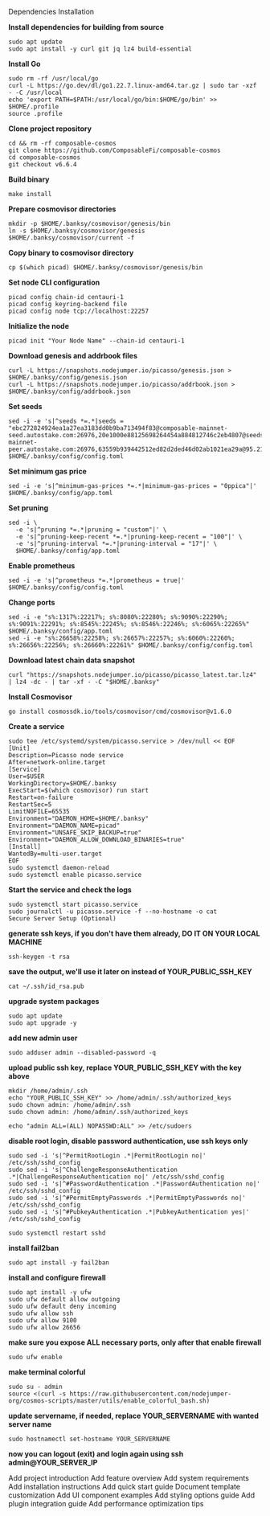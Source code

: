 Dependencies Installation

**Install dependencies for building from source**
```
sudo apt update
sudo apt install -y curl git jq lz4 build-essential
```

**Install Go**
```
sudo rm -rf /usr/local/go
curl -L https://go.dev/dl/go1.22.7.linux-amd64.tar.gz | sudo tar -xzf - -C /usr/local
echo 'export PATH=$PATH:/usr/local/go/bin:$HOME/go/bin' >> $HOME/.profile
source .profile
```

**Clone project repository**
```
cd && rm -rf composable-cosmos
git clone https://github.com/ComposableFi/composable-cosmos
cd composable-cosmos
git checkout v6.6.4
```

**Build binary**
```
make install
```

**Prepare cosmovisor directories**
```
mkdir -p $HOME/.banksy/cosmovisor/genesis/bin
ln -s $HOME/.banksy/cosmovisor/genesis $HOME/.banksy/cosmovisor/current -f
```

**Copy binary to cosmovisor directory**
```
cp $(which picad) $HOME/.banksy/cosmovisor/genesis/bin
```

**Set node CLI configuration**
```
picad config chain-id centauri-1
picad config keyring-backend file
picad config node tcp://localhost:22257
```

**Initialize the node**
```
picad init "Your Node Name" --chain-id centauri-1
```

**Download genesis and addrbook files**
```
curl -L https://snapshots.nodejumper.io/picasso/genesis.json > $HOME/.banksy/config/genesis.json
curl -L https://snapshots.nodejumper.io/picasso/addrbook.json > $HOME/.banksy/config/addrbook.json
```

**Set seeds**
```
sed -i -e 's|^seeds *=.*|seeds = "ebc272824924ea1a27ea3183dd0b9ba713494f83@composable-mainnet-seed.autostake.com:26976,20e1000e88125698264454a884812746c2eb4807@seeds.lavenderfive.com:22256,a3910d1bf22b4dacf66979d6ea75fd134aee00db@seed.composable.validatus.com:2000,8542cd7e6bf9d260fef543bc49e59be5a3fa9074@seed.publicnode.com:26656,aa6398f9644e98fa3d04f7dbdd7740c995eb0530@composable.seed.stavr.tech:20306,ebc272824924ea1a27ea3183dd0b9ba713494f83@composable-mainnet-peer.autostake.com:26976,63559b939442512ed82d2ded46d02ab1021ea29a@95.214.55.138:53656,7082a715395427a519e611ed1454b0965fd95ef5@138.201.21.197:37656,715af1847e1c785510d4cb94ac29f2bd7d0ddf91@65.108.206.74:36656,c6eefdcc5cbe41dd457183c7c3bd7311ddf97638@composable.peer.stakevillage.net:16156"|' $HOME/.banksy/config/config.toml
```

**Set minimum gas price**
```
sed -i -e 's|^minimum-gas-prices *=.*|minimum-gas-prices = "0ppica"|' $HOME/.banksy/config/app.toml
```

**Set pruning**
```
sed -i \
  -e 's|^pruning *=.*|pruning = "custom"|' \
  -e 's|^pruning-keep-recent *=.*|pruning-keep-recent = "100"|' \
  -e 's|^pruning-interval *=.*|pruning-interval = "17"|' \
  $HOME/.banksy/config/app.toml
```

**Enable prometheus**
```
sed -i -e 's|^prometheus *=.*|prometheus = true|' $HOME/.banksy/config/config.toml
```

**Change ports**
```
sed -i -e "s%:1317%:22217%; s%:8080%:22280%; s%:9090%:22290%; s%:9091%:22291%; s%:8545%:22245%; s%:8546%:22246%; s%:6065%:22265%" $HOME/.banksy/config/app.toml
sed -i -e "s%:26658%:22258%; s%:26657%:22257%; s%:6060%:22260%; s%:26656%:22256%; s%:26660%:22261%" $HOME/.banksy/config/config.toml
```

**Download latest chain data snapshot**
```
curl "https://snapshots.nodejumper.io/picasso/picasso_latest.tar.lz4" | lz4 -dc - | tar -xf - -C "$HOME/.banksy"
```

**Install Cosmovisor**
```
go install cosmossdk.io/tools/cosmovisor/cmd/cosmovisor@v1.6.0
```

**Create a service**
```
sudo tee /etc/systemd/system/picasso.service > /dev/null << EOF
[Unit]
Description=Picasso node service
After=network-online.target
[Service]
User=$USER
WorkingDirectory=$HOME/.banksy
ExecStart=$(which cosmovisor) run start
Restart=on-failure
RestartSec=5
LimitNOFILE=65535
Environment="DAEMON_HOME=$HOME/.banksy"
Environment="DAEMON_NAME=picad"
Environment="UNSAFE_SKIP_BACKUP=true"
Environment="DAEMON_ALLOW_DOWNLOAD_BINARIES=true"
[Install]
WantedBy=multi-user.target
EOF
sudo systemctl daemon-reload
sudo systemctl enable picasso.service
```

**Start the service and check the logs**
```
sudo systemctl start picasso.service
sudo journalctl -u picasso.service -f --no-hostname -o cat
Secure Server Setup (Optional)
```

**generate ssh keys, if you don't have them already, DO IT ON YOUR LOCAL MACHINE**
```
ssh-keygen -t rsa
```

**save the output, we'll use it later on instead of YOUR_PUBLIC_SSH_KEY**
```
cat ~/.ssh/id_rsa.pub
```

**upgrade system packages**
```
sudo apt update
sudo apt upgrade -y
```

**add new admin user**
```
sudo adduser admin --disabled-password -q
```

**upload public ssh key, replace YOUR_PUBLIC_SSH_KEY with the key above**
```
mkdir /home/admin/.ssh
echo "YOUR_PUBLIC_SSH_KEY" >> /home/admin/.ssh/authorized_keys
sudo chown admin: /home/admin/.ssh
sudo chown admin: /home/admin/.ssh/authorized_keys

echo "admin ALL=(ALL) NOPASSWD:ALL" >> /etc/sudoers
```

**disable root login, disable password authentication, use ssh keys only**
```
sudo sed -i 's|^PermitRootLogin .*|PermitRootLogin no|' /etc/ssh/sshd_config
sudo sed -i 's|^ChallengeResponseAuthentication .*|ChallengeResponseAuthentication no|' /etc/ssh/sshd_config
sudo sed -i 's|^#PasswordAuthentication .*|PasswordAuthentication no|' /etc/ssh/sshd_config
sudo sed -i 's|^#PermitEmptyPasswords .*|PermitEmptyPasswords no|' /etc/ssh/sshd_config
sudo sed -i 's|^#PubkeyAuthentication .*|PubkeyAuthentication yes|' /etc/ssh/sshd_config

sudo systemctl restart sshd
```

**install fail2ban**
```
sudo apt install -y fail2ban
```

**install and configure firewall**
```
sudo apt install -y ufw
sudo ufw default allow outgoing
sudo ufw default deny incoming
sudo ufw allow ssh
sudo ufw allow 9100
sudo ufw allow 26656
```

**make sure you expose ALL necessary ports, only after that enable firewall**
```
sudo ufw enable
```

**make terminal colorful**
```
sudo su - admin
source <(curl -s https://raw.githubusercontent.com/nodejumper-org/cosmos-scripts/master/utils/enable_colorful_bash.sh)
```

**update servername, if needed, replace YOUR_SERVERNAME with wanted server name**
```
sudo hostnamectl set-hostname YOUR_SERVERNAME
```

**now you can logout (exit) and login again using ssh admin@YOUR_SERVER_IP**

Add project introduction
Add feature overview
Add system requirements
Add installation instructions
Add quick start guide
Document template customization
Add UI component examples
Add styling options guide
Add plugin integration guide
Add performance optimization tips
